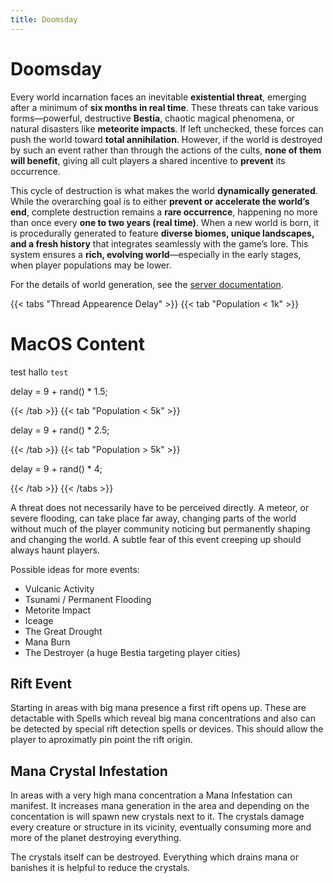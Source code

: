 ```yaml
---
title: Doomsday
---
```


# Doomsday

Every world incarnation faces an inevitable **existential threat**, emerging after a minimum of **six months in real time**. These threats can take various forms—powerful, destructive **Bestia**, chaotic magical phenomena, or natural disasters like **meteorite impacts**. If left unchecked, these forces can push the world toward **total annihilation**. However, if the world is destroyed by such an event rather than through the actions of the cults, **none of them will benefit**, giving all cult players a shared incentive to **prevent** its occurrence.

This cycle of destruction is what makes the world **dynamically generated**. While the overarching goal is to either **prevent or accelerate the world’s end**, complete destruction remains a **rare occurrence**, happening no more than once every **one to two years (real time)**. When a new world is born, it is procedurally generated to feature **diverse biomes, unique landscapes, and a fresh history** that integrates seamlessly with the game’s lore. This system ensures a **rich, evolving world**—especially in the early stages, when player populations may be lower.

For the details of world generation, see the [server documentation](/docs/server/world-generation).

{{< tabs "Thread Appearence Delay" >}}
{{< tab "Population < 1k" >}}
# MacOS Content

test hallo `test`

delay = 9 + rand() * 1.5;

{{< /tab >}}
{{< tab "Population < 5k" >}}

delay = 9 + rand() * 2.5;

{{< /tab >}}
{{< tab "Population > 5k" >}}

delay = 9 + rand() * 4;


{{< /tab >}}
{{< /tabs >}}

A threat does not necessarily have to be perceived directly. A meteor, or severe flooding, can take place far away, changing parts of the world without much of the player community noticing but permanently shaping and changing the world. A subtle fear of this event creeping up should always haunt players.

Possible ideas for more events:

* Vulcanic Activity
* Tsunami / Permanent Flooding
* Metorite Impact
* Iceage
* The Great Drought
* Mana Burn
* The Destroyer (a huge Bestia targeting player cities)

## Rift Event

Starting in areas with big mana presence a first rift opens up. These are detactable with Spells which reveal big mana concentrations and also can be detected by special rift detection spells or devices. This should allow the player to aproximatly pin point the rift origin.

## Mana Crystal Infestation

In areas with a very high mana concentration a Mana Infestation can manifest. It increases mana generation in the area and depending on the concentation is will spawn new crystals next to it. The crystals damage every creature or structure in its vicinity, eventually consuming more and more of the planet destroying everything.

The crystals itself can be destroyed. Everything which drains mana or banishes it is helpful to reduce the crystals.
